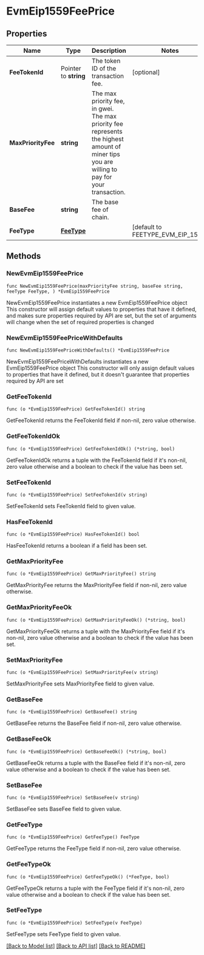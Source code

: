 # EvmEip1559FeePrice

## Properties

Name | Type | Description | Notes
------------ | ------------- | ------------- | -------------
**FeeTokenId** | Pointer to **string** | The token ID of the transaction fee. | [optional] 
**MaxPriorityFee** | **string** | The max priority fee, in gwei. The max priority fee represents the highest amount of miner tips you are willing to pay for your transaction. | 
**BaseFee** | **string** | The base fee of chain. | 
**FeeType** | [**FeeType**](FeeType.md) |  | [default to FEETYPE_EVM_EIP_1559]

## Methods

### NewEvmEip1559FeePrice

`func NewEvmEip1559FeePrice(maxPriorityFee string, baseFee string, feeType FeeType, ) *EvmEip1559FeePrice`

NewEvmEip1559FeePrice instantiates a new EvmEip1559FeePrice object
This constructor will assign default values to properties that have it defined,
and makes sure properties required by API are set, but the set of arguments
will change when the set of required properties is changed

### NewEvmEip1559FeePriceWithDefaults

`func NewEvmEip1559FeePriceWithDefaults() *EvmEip1559FeePrice`

NewEvmEip1559FeePriceWithDefaults instantiates a new EvmEip1559FeePrice object
This constructor will only assign default values to properties that have it defined,
but it doesn't guarantee that properties required by API are set

### GetFeeTokenId

`func (o *EvmEip1559FeePrice) GetFeeTokenId() string`

GetFeeTokenId returns the FeeTokenId field if non-nil, zero value otherwise.

### GetFeeTokenIdOk

`func (o *EvmEip1559FeePrice) GetFeeTokenIdOk() (*string, bool)`

GetFeeTokenIdOk returns a tuple with the FeeTokenId field if it's non-nil, zero value otherwise
and a boolean to check if the value has been set.

### SetFeeTokenId

`func (o *EvmEip1559FeePrice) SetFeeTokenId(v string)`

SetFeeTokenId sets FeeTokenId field to given value.

### HasFeeTokenId

`func (o *EvmEip1559FeePrice) HasFeeTokenId() bool`

HasFeeTokenId returns a boolean if a field has been set.

### GetMaxPriorityFee

`func (o *EvmEip1559FeePrice) GetMaxPriorityFee() string`

GetMaxPriorityFee returns the MaxPriorityFee field if non-nil, zero value otherwise.

### GetMaxPriorityFeeOk

`func (o *EvmEip1559FeePrice) GetMaxPriorityFeeOk() (*string, bool)`

GetMaxPriorityFeeOk returns a tuple with the MaxPriorityFee field if it's non-nil, zero value otherwise
and a boolean to check if the value has been set.

### SetMaxPriorityFee

`func (o *EvmEip1559FeePrice) SetMaxPriorityFee(v string)`

SetMaxPriorityFee sets MaxPriorityFee field to given value.


### GetBaseFee

`func (o *EvmEip1559FeePrice) GetBaseFee() string`

GetBaseFee returns the BaseFee field if non-nil, zero value otherwise.

### GetBaseFeeOk

`func (o *EvmEip1559FeePrice) GetBaseFeeOk() (*string, bool)`

GetBaseFeeOk returns a tuple with the BaseFee field if it's non-nil, zero value otherwise
and a boolean to check if the value has been set.

### SetBaseFee

`func (o *EvmEip1559FeePrice) SetBaseFee(v string)`

SetBaseFee sets BaseFee field to given value.


### GetFeeType

`func (o *EvmEip1559FeePrice) GetFeeType() FeeType`

GetFeeType returns the FeeType field if non-nil, zero value otherwise.

### GetFeeTypeOk

`func (o *EvmEip1559FeePrice) GetFeeTypeOk() (*FeeType, bool)`

GetFeeTypeOk returns a tuple with the FeeType field if it's non-nil, zero value otherwise
and a boolean to check if the value has been set.

### SetFeeType

`func (o *EvmEip1559FeePrice) SetFeeType(v FeeType)`

SetFeeType sets FeeType field to given value.



[[Back to Model list]](../README.md#documentation-for-models) [[Back to API list]](../README.md#documentation-for-api-endpoints) [[Back to README]](../README.md)


